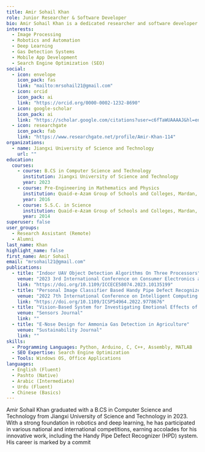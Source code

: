 ```yaml
---
title: Amir Sohail Khan
role: Junior Researcher & Software Developer
bio: Amir Sohail Khan is a dedicated researcher and software developer with expertise in image processing, robotics, automation, and deep learning. He has contributed to innovative projects and publications, earning recognition in national and international forums. His passion for technology drives his ongoing exploration of cutting-edge advancements in computer science.
interests:
  - Image Processing
  - Robotics and Automation
  - Deep Learning
  - Gas Detection Systems
  - Mobile App Development
  - Search Engine Optimization (SEO)
social:
  - icon: envelope
    icon_pack: fas
    link: "mailto:mrsohail21@gmail.com"
  - icon: orcid
    icon_pack: ai
    link: "https://orcid.org/0000-0002-1232-8690"
  - icon: google-scholar
    icon_pack: ai
    link: "https://scholar.google.com/citations?user=c6fTaWUAAAAJ&hl=en"
  - icon: researchgate
    icon_pack: fab
    link: "https://www.researchgate.net/profile/Amir-Khan-114"
organizations:
  - name: Jiangxi University of Science and Technology
    url: ""
education:
  courses:
    - course: B.CS in Computer Science and Technology
      institution: Jiangxi University of Science and Technology
      year: 2023
    - course: Pre-Engineering in Mathematics and Physics
      institution: Quaid-e-Azam Group of Schools and Colleges, Mardan, Pakistan
      year: 2016
    - course: S.S.C. in Science
      institution: Quaid-e-Azam Group of Schools and Colleges, Mardan, Pakistan
      year: 2014
superuser: false
user_groups:
  - Research Assistant (Remote)
  - Alumni
last_name: Khan
highlight_name: false
first_name: Amir Sohail
email: "mrsohail21@gmail.com"
publications:
  - title: "Indoor UAV Object Detection Algorithms On Three Processors"
    venue: "2023 3rd International Conference on Consumer Electronics and Computer Engineering (ICCECE)"
    link: "https://doi.org/10.1109/ICCECE58074.2023.10135199"
  - title: "Personal Image Classifier Based Handy Pipe Defect Recognizer (HPD)"
    venue: "2022 7th International Conference on Intelligent Computing and Signal Processing (ICSP)"
    link: "https://doi.org/10.1109/ICSP54964.2022.9778676"
  - title: "Vision-Based System for Investigating Emotional Effects of News on Sleep"
    venue: "Sensors Journal"
    link: ""
  - title: "E-Nose Design for Ammonia Gas Detection in Agriculture"
    venue: "Sustainability Journal"
    link: ""
skills:
  - Programming Languages: Python, Arduino, C, C++, Assembly, MATLAB
  - SEO Expertise: Search Engine Optimization
  - Tools: Windows OS, Office Applications
languages:
  - English (Fluent)
  - Pashto (Native)
  - Arabic (Intermediate)
  - Urdu (Fluent)
  - Chinese (Basics)
---
```

Amir Sohail Khan graduated with a B.CS in Computer Science and Technology from Jiangxi University of Science and Technology in 2023. With a strong foundation in robotics and deep learning, he has participated in various national and international competitions, earning accolades for his innovative work, including the Handy Pipe Defect Recognizer (HPD) system. His career is marked by a commit
